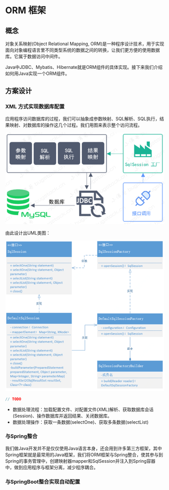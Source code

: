 # ORM 框架

## 概念

对象关系映射(Object Relational Mapping, ORM)是一种程序设计技术，用于实现面向对象编程语言里不同类型系统的数据之间的转换，让我们更方便的使用数据库。它属于数据访问中间件。

Java中JDBC、Mybatis、Hibernate就是ORM组件的具体实现。接下来我们介绍如何用Java实现一个ORM组件。

## 方案设计

### XML 方式实现数据库配置

应用程序访问数据库的过程，我们可以抽象成参数映射、SQL解析、SQL执行，结果映射、对数据库的操作这几个过程。我们用图来表示整个访问流程。

![image-20230405104551762](../../.vuepress/public/image-20230405104551762-16806627566321.png)

由此设计出UML类图：

![image-20230405104816495](../../.vuepress/public/image-20230405104816495.png)

```java
// TODO
```

* 数据处理流程：加载配置文件、对配置文件(XML)解析、获取数据库会话(Session)、操作数据库并返回结果、关闭数据库。
* 数据处理操作：获取一条数据(selectOne)、获取多条数据(selectList)

### 与Spring整合

我们做Java开发并不是仅仅使用Java语言本身，还会用到许多第三方框架，其中Spring框架就是最常用的Java框架，我们将ORM框架与Spring整合，使其参与到Spring的事务管理中，创建映射器mapper和SqlSession并注入到Spring容器中，做到应用程序与框架分离，减少程序耦合。

### 与SpringBoot整合实现自动配置


